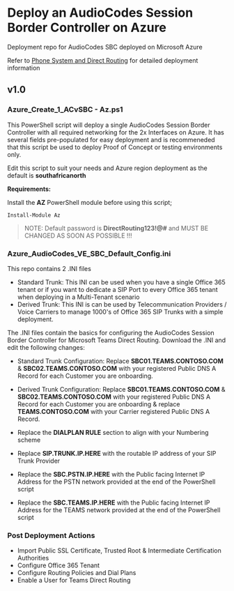# Deploy an AudioCodes Session Border Controller on Azure
Deployment repo for AudioCodes SBC deployed on Microsoft Azure

Refer to [Phone System and Direct Routing](https://docs.microsoft.com/en-us/MicrosoftTeams/direct-routing-landing-page) for detailed deployment information

## v1.0

### Azure_Create_1_ACvSBC - Az.ps1

This PowerShell script will deploy a single AudioCodes Session Border Controller with all required networking for the 2x Interfaces on Azure. It has several fields pre-populated for easy deployment and is recommeneded that this script be used to deploy Proof of Concept or testing environments only.

Edit this script to suit your needs and Azure region deployment as the default is **southafricanorth**

**Requirements:**

Install the **AZ** PowerShell module before using this script;

`Install-Module Az`

> NOTE: Default password is **DirectRouting123!@#** and MUST BE CHANGED AS SOON AS POSSIBLE !!!

### Azure_AudioCodes_VE_SBC_Default_Config.ini

This repo contains 2 .INI files
- Standard Trunk: This INI can be used when you have a single Office 365 tenant or if you want to dedicate a SIP Port to every Office 365 tenant when deploying in a Multi-Tenant scenario
- Derived Trunk: This INI is can be used by Telecommunication Providers / Voice Carriers to manage 1000's of Office 365 SIP Trunks with a simple deployment.

The .INI files contain the basics for configuring the AudioCodes Session Border Controller for Microsoft Teams Direct Routing. Download the .INI and edit the following changes:

- Standard Trunk Configuration: Replace **SBC01.TEAMS.CONTOSO.COM** & **SBC02.TEAMS.CONTOSO.COM** with your registered Public DNS A Record for each Customer you are onboarding.

- Derived Trunk Configuration: Replace **SBC01.TEAMS.CONTOSO.COM** & **SBC02.TEAMS.CONTOSO.COM** with your registered Public DNS A Record for each Customer you are onboarding & replace **TEAMS.CONTOSO.COM** with your Carrier registered Public DNS A Record.

- Replace the **DIALPLAN RULE** section to align with your Numbering scheme

- Replace **SIP.TRUNK.IP.HERE** with the routable IP address of your SIP Trunk Provider

- Replace the **SBC.PSTN.IP.HERE** with the Public facing Internet IP Address for the PSTN network provided at the end of the PowerShell script

- Replace the **SBC.TEAMS.IP.HERE** with the Public facing Internet IP Address for the TEAMS network provided at the end of the PowerShell script

### Post Deployment Actions

- Import Public SSL Certificate, Trusted Root & Intermediate Certification Authorities
- Configure Office 365 Tenant
- Configure Routing Policies and Dial Plans
- Enable a User for Teams Direct Routing
